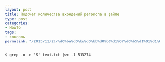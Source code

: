 ```yaml
---
layout: post
title: Подсчет количества вхождений регэкспа в файле
type: post
categories:
- HowTo
tags:
- консоль
permalink: "/2013/11/27/%d0%ba%d0%be%d0%bb%d0%b8%d1%87%d0%b5%d1%81%d1%82%d0%b2%d0%be-%d0%b2%d1%85%d0%be%d0%b6%d0%b4%d0%b5%d0%bd%d0%b8%d0%b9/"
---
```

```shell
$ grep -o -e 'S' text.txt |wc -l 513274
```
